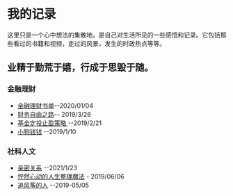 # 我的记录

这里只是一个心中想法的集散地。是自己对生活所见的一些感悟和记录。它包括那些看过的书籍和视频，走过的风景，发生的时政热点等等。

## 业精于勤荒于嬉，行成于思毁于随。

### 金融理财

- [金融理财书单](https://github.com/huangyuanzhen/looking-thinking/blob/master/%E9%87%91%E8%9E%8D%E6%8A%95%E8%B5%84%E4%B9%A6%E5%8D%95.md)--2020/01/04
- [财务自由之路](https://github.com/huangyuanzhen/SeeingNow/blob/master/Finance/%E8%B4%A2%E5%8A%A1%E8%87%AA%E7%94%B1%E4%B9%8B%E8%B7%AF.md)-- 2019/3/26
- [ 基金定投止盈策略 ](https://github.com/huangyuanzhen/SeeingNow/blob/master/Finance/%E5%9F%BA%E9%87%91%E5%AE%9A%E6%8A%95%E6%AD%A2%E7%9B%88%E7%AD%96%E7%95%A5.md)  --2019/2/21
- [小狗钱钱](https://github.com/huangyuanzhen/SeeingNow/blob/master/Finance/%E5%B0%8F%E7%8B%97%E9%92%B1%E9%92%B1.md) --2019/1/10


### 社科人文

- [亲密关系](https://github.com/huangyuanzhen/SeeingNow/blob/master/social/%E4%BA%B2%E5%AF%86%E5%85%B3%E7%B3%BB.md) --2021/1/23
- [怦然心动的人生整理魔法](https://github.com/huangyuanzhen/SeeingNow/blob/master/social/%E6%80%A6%E7%84%B6%E5%BF%83%E5%8A%A8%E7%9A%84%E4%BA%BA%E7%94%9F%E6%95%B4%E7%90%86%E9%AD%94%E6%B3%95.md) - 2019/06/06
- [追风筝的人](https://github.com/huangyuanzhen/SeeingNow/blob/master/social/%E8%BF%BD%E9%A3%8E%E7%AD%9D%E7%9A%84%E4%BA%BA.md) --2019-05/05
